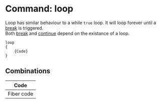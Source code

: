 # Command: loop
Loop has similar behaviour to a while ``true`` loop. It will loop forever until a [break](./break.md) is triggered.  
Both [break](./break.md) and [continue](./continue.md) depend on the existance of a loop.

```
loop
{
	{Code}
}
```

## Combinations
| Code |
|:-:|
| Fiber code |
